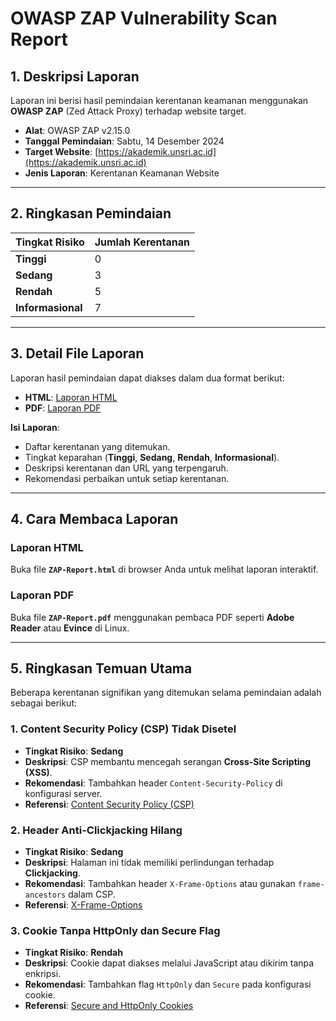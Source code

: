 # **OWASP ZAP Vulnerability Scan Report**

## **1. Deskripsi Laporan**
Laporan ini berisi hasil pemindaian kerentanan keamanan menggunakan **OWASP ZAP** (Zed Attack Proxy) terhadap website target.

- **Alat**: OWASP ZAP v2.15.0  
- **Tanggal Pemindaian**: Sabtu, 14 Desember 2024  
- **Target Website**: [https://akademik.unsri.ac.id](https://akademik.unsri.ac.id)  
- **Jenis Laporan**: Kerentanan Keamanan Website  

---

## **2. Ringkasan Pemindaian**

| **Tingkat Risiko** | **Jumlah Kerentanan** |
|---------------------|-----------------------|
| **Tinggi**         | 0                     |
| **Sedang**         | 3                     |
| **Rendah**         | 5                     |
| **Informasional**  | 7                     |

---

## **3. Detail File Laporan**

Laporan hasil pemindaian dapat diakses dalam dua format berikut:

- **HTML**: [Laporan HTML](https://github.com/mrifkitrisaputra/portofolio-cybersecurity/blob/main/projects/vulnerability-scanner/scan-report/2024-12-14-ZAP-Report-.html)
- **PDF**: [Laporan PDF](2024-12-14-ZAP-Report.pdf)  

**Isi Laporan**:
- Daftar kerentanan yang ditemukan.
- Tingkat keparahan (**Tinggi**, **Sedang**, **Rendah**, **Informasional**).
- Deskripsi kerentanan dan URL yang terpengaruh.
- Rekomendasi perbaikan untuk setiap kerentanan.

---

## **4. Cara Membaca Laporan**

### **Laporan HTML**  
Buka file **`ZAP-Report.html`** di browser Anda untuk melihat laporan interaktif.  

### **Laporan PDF**  
Buka file **`ZAP-Report.pdf`** menggunakan pembaca PDF seperti **Adobe Reader** atau **Evince** di Linux.

---

## **5. Ringkasan Temuan Utama**

Beberapa kerentanan signifikan yang ditemukan selama pemindaian adalah sebagai berikut:

### **1. Content Security Policy (CSP) Tidak Disetel**
- **Tingkat Risiko**: **Sedang**  
- **Deskripsi**: CSP membantu mencegah serangan **Cross-Site Scripting (XSS)**.  
- **Rekomendasi**: Tambahkan header `Content-Security-Policy` di konfigurasi server.  
- **Referensi**: [Content Security Policy (CSP)](https://developer.mozilla.org/en-US/docs/Web/HTTP/CSP)  

### **2. Header Anti-Clickjacking Hilang**
- **Tingkat Risiko**: **Sedang**  
- **Deskripsi**: Halaman ini tidak memiliki perlindungan terhadap **Clickjacking**.  
- **Rekomendasi**: Tambahkan header `X-Frame-Options` atau gunakan `frame-ancestors` dalam CSP.  
- **Referensi**: [X-Frame-Options](https://developer.mozilla.org/en-US/docs/Web/HTTP/Headers/X-Frame-Options)

### **3. Cookie Tanpa HttpOnly dan Secure Flag**
- **Tingkat Risiko**: **Rendah**  
- **Deskripsi**: Cookie dapat diakses melalui JavaScript atau dikirim tanpa enkripsi.  
- **Rekomendasi**: Tambahkan flag `HttpOnly` dan `Secure` pada konfigurasi cookie.  
- **Referensi**: [Secure and HttpOnly Cookies](https://owasp.org/www-community/HttpOnly)
